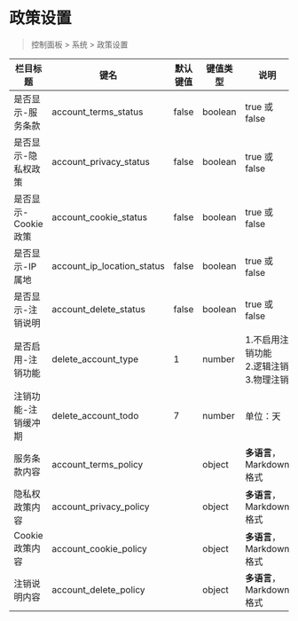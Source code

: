 # 政策设置

> 控制面板 > 系统 > 政策设置

| 栏目标题 | 键名 | 默认键值 | 键值类型 | 说明 |
| --- | --- | --- | --- | --- |
| 是否显示-服务条款 | account_terms_status | false | boolean | true 或 false |
| 是否显示-隐私权政策 | account_privacy_status | false | boolean | true 或 false |
| 是否显示-Cookie 政策 | account_cookie_status | false | boolean | true 或 false |
| 是否显示-IP 属地 | account_ip_location_status | false | boolean | true 或 false |
| 是否显示-注销说明 | account_delete_status | false | boolean | true 或 false |
| 是否启用-注销功能 | delete_account_type | 1 | number | 1.不启用注销功能<br>2.逻辑注销<br>3.物理注销 |
| 注销功能-注销缓冲期 | delete_account_todo | 7 | number | 单位：天 |
| 服务条款内容 | account_terms_policy |  | object | **多语言**，Markdown 格式 |
| 隐私权政策内容 | account_privacy_policy |  | object | **多语言**，Markdown 格式 |
| Cookie 政策内容 | account_cookie_policy |  | object | **多语言**，Markdown 格式 |
| 注销说明内容 | account_delete_policy |  | object | **多语言**，Markdown 格式 |
